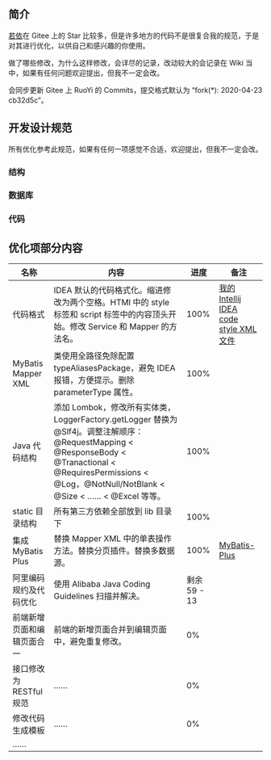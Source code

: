 ## 简介

[若依](https://gitee.com/y_project/RuoYi)在 Gitee 上的 Star 比较多，但是许多地方的代码不是很复合我的规范，于是对其进行优化，以供自己和感兴趣的你使用。

做了哪些修改，为什么这样修改，会详尽的记录，改动较大的会记录在 Wiki 当中，如果有任何问题欢迎提出，但我不一定会改。

会同步更新 Gitee 上 RuoYi 的 Commits，提交格式默认为 “fork(*): 2020-04-23 cb32d5c”。

## 开发设计规范

所有优化参考此规范，如果有任何一项感觉不合适，欢迎提出，但我不一定会改。

### 结构

### 数据库

### 代码

## 优化项部分内容

| 名称 | 内容 | 进度 | 备注 |
| --- | --- | --- | --- |
| 代码格式 | IDEA 默认的代码格式化。缩进修改为两个空格。HTMl 中的 style 标签和 script 标签中的内容顶头开始。修改 Service 和 Mapper 的方法名。 | 100% | [我的 Intellij IDEA code style XML 文件](https://github.com/csaarg/csaarg-ruoyi/blob/master/docs/%5BIntellij%20IDEA%20code%20style%5D%20nowrap.xml) |
| MyBatis Mapper XML | 类使用全路径免除配置 typeAliasesPackage，避免 IDEA 报错，方便提示。删除 parameterType 属性。 | 100% |  |
| Java 代码结构 | 添加 Lombok，修改所有实体类，LoggerFactory.getLogger 替换为 @Slf4j。调整注解顺序：@RequestMapping < @ResponseBody < @Tranactional < @RequiresPermissions < @Log，@NotNull/NotBlank < @Size < …… < @Excel 等等。 | 100% |  |
| static 目录结构 | 所有第三方依赖全部放到 lib 目录下 | 100% |  |
| 集成 MyBatis Plus | 替换 Mapper XML 中的单表操作方法。替换分页插件。替换多数据源。 | 100% | [MyBatis-Plus](https://mp.baomidou.com/) |
| 阿里编码规约及代码优化 | 使用 Alibaba Java Coding Guidelines 扫描并解决。 | 剩余 59 - 13 |  |
| 前端新增页面和编辑页面合一 | 前端的新增页面合并到编辑页面中，避免重复修改。 | 0% |  |
| 接口修改为 RESTful 规范 | …… | 0% |  |
| 修改代码生成模板 | …… | 0% |  |
| …… |  |  |  |
